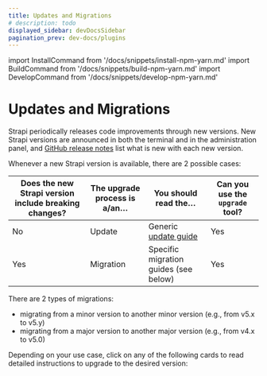 ```yaml
---
title: Updates and Migrations
# description: todo
displayed_sidebar: devDocsSidebar
pagination_prev: dev-docs/plugins
---
```


import InstallCommand from '/docs/snippets/install-npm-yarn.md'
import BuildCommand from '/docs/snippets/build-npm-yarn.md'
import DevelopCommand from '/docs/snippets/develop-npm-yarn.md'

# Updates and Migrations

Strapi periodically releases code improvements through new versions. New Strapi versions are announced in both the terminal and in the administration panel, and [GitHub release notes](https://github.com/strapi/strapi/releases) list what is new with each new version.

Whenever a new Strapi version is available, there are 2 possible cases:

| Does the new Strapi version include breaking changes? | The upgrade process is a/an… | You should read the…                               | Can you use the `upgrade` tool? |
| ----------------------------------------------------- | -----------------------------|--------------------------------------------------- | --------------------------------|
| No                                                    | Update                       | Generic [update guide](/dev-docs/update-version)   | Yes                             |
| Yes                                                   | Migration                    | Specific migration guides (see below)              | Yes                             |

There are 2 types of migrations:
- migrating from a minor version to another minor version (e.g., from v5.x to v5.y)
- migrating from a major version to another major version (e.g., from v4.x to v5.0)

Depending on your use case, click on any of the following cards to read detailed instructions to upgrade to the desired version:

<CustomDocCardsWrapper>
<CustomDocCard emoji="⟳" title="Updates guide" description="Read a generic update guide. Useful when there is no breaking change." link="/dev-docs/update-version" />
<CustomDocCard emoji="🤖" title="Upgrade tool" description="Learn how to use Strapi's CLI upgrade tool to automatically handle updates & migrations." link="/dev-docs/upgrade-tool" />
<CustomDocCard emoji="⬆️" title="v5.x migration guides" description="Read specific guides to handle breaking changes while migrating from Strapi v5.x to Strapi v5.y." link="/dev-docs/migration-guides" />
<CustomDocCard emoji="⤴️" title="v4 to v5 migration guides" description="Read specific guides to handle breaking changes while migrating from Strapi v4 to Strapi v5." link="/dev-docs/migration/v4-to-v5/introduction" />
</CustomDocCardsWrapper>

